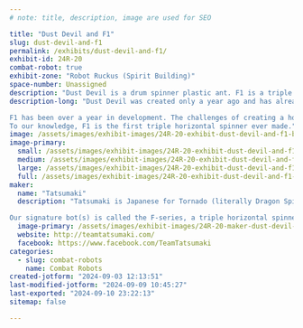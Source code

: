 ```yaml
---
# note: title, description, image are used for SEO

title: "Dust Devil and F1"
slug: dust-devil-and-f1
permalink: /exhibits/dust-devil-and-f1/
exhibit-id: 24R-20
combat-robot: true
exhibit-zone: "Robot Ruckus (Spirit Building)"
space-number: Unassigned
description: "Dust Devil is a drum spinner plastic ant. F1 is a triple horizontal spinner."
description-long: "Dust Devil was created only a year ago and has already competed in RCE National Championships in April 2024. Its second iteration has become more compact and has a new drum geometry.

F1 has been over a year in development. The challenges of creating a horizontal spinner with three independent spinning weapons faced a lot of design challenges, trying to balance weight, armor strength, weapon mass, and electronics. Unusually for insect weight classes, F1 requires two operators, one to drive and another to control the weapons.
To our knowledge, F1 is the first triple horizontal spinner ever made."
image: /assets/images/exhibit-images/24R-20-exhibit-dust-devil-and-f1-bots-large.jpg
image-primary: 
  small: /assets/images/exhibit-images/24R-20-exhibit-dust-devil-and-f1-bots-small.jpg
  medium: /assets/images/exhibit-images/24R-20-exhibit-dust-devil-and-f1-bots-medium.jpg
  large: /assets/images/exhibit-images/24R-20-exhibit-dust-devil-and-f1-bots-large.jpg
  full: /assets/images/exhibit-images/24R-20-exhibit-dust-devil-and-f1-bots-full.jpg
maker: 
  name: "Tatsumaki"
  description: "Tatsumaki is Japanese for Tornado (literally Dragon Spiral). We specialize in spinning weapons. We started competing summer of 2023 and attended RCE Nationals with our second bot (a Plastic Ant) Dust Devil.

Our signature bot(s) is called the F-series, a triple horizontal spinner, named after the Fujita scale for tornado strength. We currently have F1 (plastic ant). The design remains essentially the same as they go up in weight: F2 (beetle), F3 (12-lb, currently in progress), F4 (30lb), and finally F5, our heavyweight that we intend to take to BattleBots."
  image-primary: /assets/images/exhibit-images/24R-20-maker-dust-devil-and-f1-tatsumaki-medium.png
  website: http://teamtatsumaki.com/
  facebook: https://www.facebook.com/TeamTatsumaki
categories: 
  - slug: combat-robots
    name: Combat Robots
created-jotform: "2024-09-03 12:13:51"
last-modified-jotform: "2024-09-09 10:45:27"
last-exported: "2024-09-10 23:22:13"
sitemap: false

---
```

